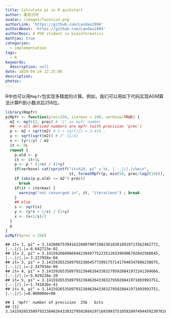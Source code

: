```yaml
---
title: Calculate pi in R quikstart
author: 夏目沉吟
avatar: /images/faceicon.png
authorLink: 'https://github.com/Landau1994'
authorAbout: 'https://github.com/Landau1994'
authorDesc: A PhD student in bioinformatics
mathjax: true
categories:
  - implementation
tags:
  - R
keywords:
  description: null
date: 2020-04-24 22:25:00
description:
photos:
---
```



R中也可以用`Rmpfr`包实现多精度的计算。例如，我们可以用如下代码实现AGM算法计算Pi到小数点后256位。

``` r
library(Rmpfr)
piMpfr <- function(prec=256, itermax = 100, verbose=TRUE) {
  m2 <- mpfr(2, prec) # '2' as mpfr number
  ## -> all derived numbers are mpfr (with precision 'prec')
  p <- m2 + sqrt(m2) # 2 + sqrt(2) = 3.414..
  y <- sqrt(sqrt(m2)) # 2^ {1/4}
  x <- (y+1/y) / m2
  it <- 0L
  repeat {
    p.old <- p
    it <- it+1L
    p <- p * (1+x) / (1+y)
    if(verbose) cat(sprintf("it=%2d, pi^ = %s, |.-.|/|.|=%e\n",
                            it, formatMpfr(p, min(50, prec/log2(10))), 1-p.old/p))
    if (abs(p-p.old) <= m2^(-prec))
      break
    if(it > itermax) {
      warning("not converged in", it, "iterations") ; break
    }
    ## else
    s <- sqrt(x)
    y <- (y*s + 1/s) / (1+y)
    x <- (s+1/s)/2
  }
  p
}
piMpfr(prec = 256)
```

    ## it= 1, pi^ = 3.1426067539416226007907198236183018919713562462772, |.-.|/|.|=-8.642723e-02
    ## it= 2, pi^ = 3.1415926609660442304977522351203396906792842568645, |.-.|/|.|=-3.227958e-04
    ## it= 3, pi^ = 3.1415926535897932386457739917571417940347896238675, |.-.|/|.|=-2.347934e-09
    ## it= 4, pi^ = 3.1415926535897932384626433832795028841972241204666, |.-.|/|.|=-5.829228e-20
    ## it= 5, pi^ = 3.1415926535897932384626433832795028841971693993751, |.-.|/|.|=-1.741826e-41
    ## it= 6, pi^ = 3.1415926535897932384626433832795028841971693993751, |.-.|/|.|=0.000000e+00

    ## 1 'mpfr' number of precision  256   bits 
    ## [1] 3.141592653589793238462643383279502884197169399375105820974944592307816406286163
